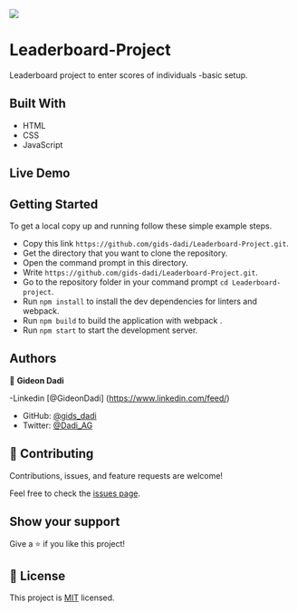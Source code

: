 ![](https://img.shields.io/badge/Microverse-blueviolet)

# Leaderboard-Project

Leaderboard project to enter scores of individuals -basic setup.


## Built With

- HTML
- CSS
- JavaScript

## Live Demo

## Getting Started

To get a local copy up and running follow these simple example steps.

- Copy this link `https://github.com/gids-dadi/Leaderboard-Project.git`.
- Get the directory that you want to clone the repository.
- Open the command prompt in this directory.
- Write `https://github.com/gids-dadi/Leaderboard-Project.git`.
- Go to the repository folder in your command prompt `cd Leaderboard-project`.
- Run `npm install` to install the dev dependencies for linters and webpack.
- Run `npm build` to build the application with webpack .
- Run `npm start` to start the development server.

## Authors

👤 **Gideon Dadi**

-Linkedin [@GideonDadi] (https://www.linkedin.com/feed/)

- GitHub: [@gids_dadi](https://github.com/gids-dadi)
- Twitter: [@Dadi_AG](https://twitter.com/Dadi_AG)

## 🤝 Contributing

Contributions, issues, and feature requests are welcome!

Feel free to check the [issues page](../../issues/).

## Show your support

Give a ⭐️ if you like this project!

## 📝 License

This project is [MIT](./MIT.md) licensed.
